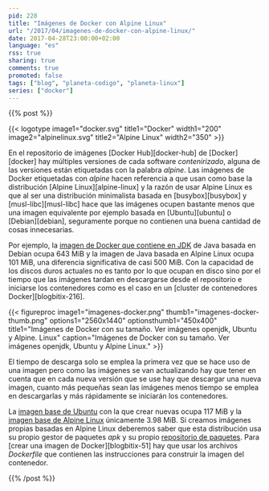```yaml
---
pid: 228
title: "Imágenes de Docker con Alpine Linux"
url: "/2017/04/imagenes-de-docker-con-alpine-linux/"
date: 2017-04-28T23:00:00+02:00
language: "es"
rss: true
sharing: true
comments: true
promoted: false
tags: ["blog", "planeta-codigo", "planeta-linux"]
series: ["docker"]
---
```


{{% post %}}

{{< logotype image1="docker.svg" title1="Docker" width1="200" image2="alpinelinux.svg" title2="Alpine Linux" width2="350" >}}

En el repositorio de imágenes [Docker Hub][docker-hub] de [Docker][docker] hay múltiples versiones de cada software _contenirizado_, alguna de las versiones están etiquetadas con la palabra _alpine_. Las imágenes de Docker etiquetadas con _alpine_ hacen referencia a que usan como base la distribución [Alpine Linux][alpine-linux] y la razón de usar Alpine Linux es que al ser una distribución minimalista basada en [busybox][busybox] y [musl-libc][musl-libc] hace que las imágenes ocupen bastante menos que una imagen equivalente por ejemplo basada en [Ubuntu][ubuntu] o [Debian][debian], seguramente porque no contienen una buena cantidad de cosas innecesarias.

Por ejemplo, la [imagen de Docker que contiene en JDK](https://hub.docker.com/_/openjdk/) de Java basada en Debian ocupa 643 MiB y la imagen de Java basada en Alpine Linux ocupa 101 MiB, una diferencia significativa de casi 500 MiB. Con la capacidad de los discos duros actuales no es tanto por lo que ocupan en disco sino por el tiempo que las imágenes tardan en descargarse desde el repositorio e iniciarse los contenedores como es el caso en un [cluster de contenedores Docker][blogbitix-216].

{{< figureproc
    image1="imagenes-docker.png" thumb1="imagenes-docker-thumb.png" options1="2560x1440" optionsthumb1="450x400" title1="Imágenes de Docker con su tamaño. Ver imágenes openjdk, Ubuntu y Alpine. Linux"
    caption="Imágenes de Docker con su tamaño. Ver imágenes openjdk, Ubuntu y Alpine Linux." >}}

El tiempo de descarga solo se emplea la primera vez que se hace uso de una imagen pero como las imágenes se van actualizando hay que tener en cuenta que en cada nueva versión que se use hay que descargar una nueva imagen, cuanto más pequeñas sean las imágenes menos tiempo se emplea en descargarlas y más rápidamente se iniciarán los contenedores.

La [imagen base de Ubuntu](https://hub.docker.com/_/ubuntu/) con la que crear nuevas ocupa 117 MiB y la [imagen base de Alpine Linux](https://hub.docker.com/_/alpine/) únicamente 3.98 MiB. Si creamos imágenes propias basadas en Alpine Linux deberemos saber que esta distribución usa su propio gestor de paquetes _apk_ y su propio [repositorio de paquetes](https://pkgs.alpinelinux.org/packages). Para [crear una imagen de Docker][blogbitix-51] hay que usar los archivos _Dockerfile_ que contienen las instrucciones para construir la imagen del contenedor.

{{% /post %}}
